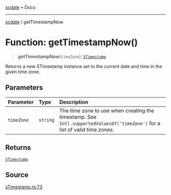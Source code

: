 [scdate](../README.md) • Docs

---

[scdate](../README.md) / getTimestampNow

# Function: getTimestampNow()

> **getTimestampNow**(`timeZone`): [`STimestamp`](../classes/STimestamp.md)

Returns a new STimestamp instance set to the current date and time in the
given time zone.

## Parameters

| Parameter  | Type     | Description                                                                                                                     |
| :--------- | :------- | :------------------------------------------------------------------------------------------------------------------------------ |
| `timeZone` | `string` | The time zone to use when creating the timestamp. See<br />`Intl.supportedValuesOf('timeZone')` for a list of valid time zones. |

## Returns

[`STimestamp`](../classes/STimestamp.md)

## Source

[sTimestamp.ts:73](https://github.com/ericvera/scdate/blob/main/src/sTimestamp.ts#L73)
